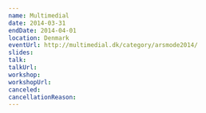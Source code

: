 ```yaml
---
name: Multimedial
date: 2014-03-31
endDate: 2014-04-01
location: Denmark
eventUrl: http://multimedial.dk/category/arsmode2014/
slides:
talk:
talkUrl:
workshop:
workshopUrl:
canceled:
cancellationReason:
---
```

